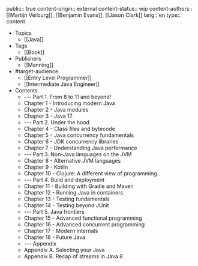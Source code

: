 public:: true
content-origin:: external
content-status:: wip
content-authors:: [[Martijn Verburg]], [[Benjamin Evans]], [[Jason Clark]] 
lang:: en
type:: content

- Topics
	- [[Java]]
- Tags
	- [[Book]]
- Publishers
	- [[Manning]]
- #target-audience
	- [[Entry Level Programmer]]
	- [[Intermediate Java Engineer]]
- Contents
	- --- Part 1. From 8 to 11 and beyond!
	- Chapter 1 - Introducing modern Java
	- Chapter 2 - Java modules
	- Chapter 3 - Java 17
	- --- Part 2. Under the hood
	- Chapter 4 - Class files and bytecode
	- Chapter 5 - Java concurrency fundamentals
	- Chapter 6 - JDK concurrency libraries
	- Chapter 7 - Understanding Java performance
	- --- Part 3. Non-Java languages on the JVM
	- Chapter 8 - Alternative JVM languages
	- Chapter 9 - Kotlin
	- Chapter 10 - Clojure: A different view of programming
	- --- Part 4. Build and deployment
	- Chapter 11 - Building with Gradle and Maven
	- Chapter 12 - Running Java in containers
	- Chapter 13 - Testing fundamentals
	- Chapter 14 - Testing beyond JUnit
	- --- Part 5. Java frontiers
	- Chapter 15 - Advanced functional programming
	- Chapter 16 - Advanced concurrent programming
	- Chapter 17 - Modern internals
	- Chapter 18 - Future Java
	- --- Appendix
	- Appendix A. Selecting your Java
	- Appendix B. Recap of streams in Java 8